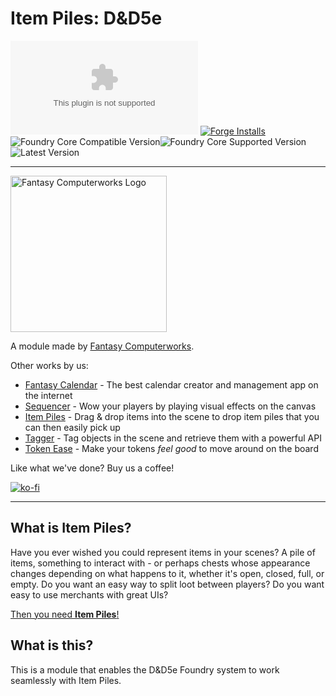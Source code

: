 # Item Piles: D&D5e

![Latest Release Download Count](https://img.shields.io/github/downloads/fantasycalendar/FoundryVTT-ItemPilesDND5e/latest/module.zip?color=2b82fc&label=DOWNLOADS&style=for-the-badge) [![Forge Installs](https://img.shields.io/badge/dynamic/json?label=Forge%20Installs&query=package.installs&suffix=%25&url=https%3A%2F%2Fforge-vtt.com%2Fapi%2Fbazaar%2Fpackage%2Fitempilesdnd5e&colorB=006400&style=for-the-badge)](https://forge-vtt.com/bazaar#package=itempilesdnd5e) ![Foundry Core Compatible Version](https://img.shields.io/badge/dynamic/json.svg?url=https%3A%2F%2Fgithub.com%2Ffantasycalendar%2FFoundryVTT-ItemPilesDND5e%2Freleases%2Flatest%2Fdownload%2Fmodule.json&label=Foundry%20Compatible%20Version&query=$.compatibility.minimum&colorB=orange&style=for-the-badge)![Foundry Core Supported Version](https://img.shields.io/badge/dynamic/json.svg?url=https%3A%2F%2Fgithub.com%2Ffantasycalendar%2FFoundryVTT-ItemPilesDND5e%2Freleases%2Flatest%2Fdownload%2Fmodule.json&label=Foundry%20Verified%20Version&query=$.compatibility.verified&colorB=orange&style=for-the-badge) ![Latest Version](https://img.shields.io/badge/dynamic/json.svg?url=https%3A%2F%2Fgithub.com%2Ffantasycalendar%2FFoundryVTT-ItemPilesDND5e%2Freleases%2Flatest%2Fdownload%2Fmodule.json&label=Latest%20Release&prefix=v&query=$.version&colorB=red&style=for-the-badge)

---

<img src="https://app.fantasy-calendar.com/resources/computerworks-logo-full.png" alt="Fantasy Computerworks Logo" style="width:250px;"/>

A module made by [Fantasy Computerworks](http://fantasycomputer.works/).

Other works by us:

- [Fantasy Calendar](https://app.fantasy-calendar.com) - The best calendar creator and management app on the internet
- [Sequencer](https://foundryvtt.com/packages/sequencer) - Wow your players by playing visual effects on the canvas
- [Item Piles](https://foundryvtt.com/packages/item-piles) - Drag & drop items into the scene to drop item piles that you can then easily pick up
- [Tagger](https://foundryvtt.com/packages/tagger) - Tag objects in the scene and retrieve them with a powerful API
- [Token Ease](https://foundryvtt.com/packages/token-ease) - Make your tokens _feel good_ to move around on the board

Like what we've done? Buy us a coffee!

[![ko-fi](https://ko-fi.com/img/githubbutton_sm.svg)](https://ko-fi.com/fantasycomputerworks)

---

## What is Item Piles?

Have you ever wished you could represent items in your scenes? A pile of items, something to interact with - or perhaps
chests whose appearance changes depending on what happens to it, whether it's open, closed, full, or empty. Do you want
an easy way to split loot between players? Do you want easy to use merchants with great UIs?

[Then you need **Item Piles**!](https://foundryvtt.com/packages/item-piles)

## What is this?

This is a module that enables the D&D5e Foundry system to work seamlessly with Item Piles.
